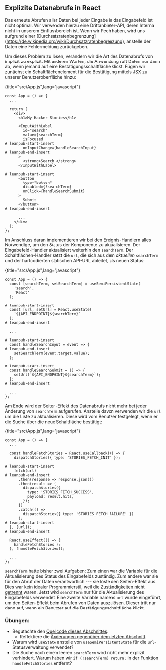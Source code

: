 ## Explizite Datenabrufe in React

Das erneute Abrufen aller Daten bei jeder Eingabe in das Eingabefeld ist nicht optimal. Wir verwenden hierzu eine Drittanbieter-API, deren Interna nicht in unserem Einflussbereich ist. Wenn wir Pech haben, wird uns aufgrund einer [Durchsatzratenbegrenzung] (https://de.wikipedia.org/wiki/Durchsatzratenbegrenzung), anstelle der Daten eine Fehlermeldung zurückgeben.

Um dieses Problem zu lösen, verändern wir die Art des Datenabrufs von implizit zu explizit. Mit anderen Worten, die Anwendung ruft Daten nur dann ab, wenn jemand auf eine Bestätigungsschaltfläche klickt. Fügen wir zunächst ein Schaltflächenelement für die Bestätigung mittels JSX zu unserer Benutzeroberfläche hinzu:

{title="src/App.js",lang="javascript"}
~~~~~~~
const App = () => {
  ...

  return (
    <div>
      <h1>My Hacker Stories</h1>

      <InputWithLabel
        id="search"
        value={searchTerm}
        isFocused
# leanpub-start-insert
        onInputChange={handleSearchInput}
# leanpub-end-insert
      >
        <strong>Search:</strong>
      </InputWithLabel>

# leanpub-start-insert
      <button
        type="button"
        disabled={!searchTerm}
        onClick={handleSearchSubmit}
      >
        Submit
      </button>
# leanpub-end-insert

      ...
    </div>
  );
};
~~~~~~~

Im Anschluss daran implementieren wir bei den Ereignis-Handlern alles Notwendige, um den Status der Komponente zu aktualisieren. Der Eingabefeld-Handler aktualisiert weiterhin den `searchTerm`. Der Schaltflächen-Handler setzt die `url`, die sich aus dem *aktuellen* `searchTerm` und der hartcodierten statischen API-URL ableitet, als neuen Status:

{title="src/App.js",lang="javascript"}
~~~~~~~
const App = () => {
  const [searchTerm, setSearchTerm] = useSemiPersistentState(
    'search',
    'React'
  );

# leanpub-start-insert
  const [url, setUrl] = React.useState(
    `${API_ENDPOINT}${searchTerm}`
  );
# leanpub-end-insert

  ...

# leanpub-start-insert
  const handleSearchInput = event => {
# leanpub-end-insert
    setSearchTerm(event.target.value);
  };

# leanpub-start-insert
  const handleSearchSubmit = () => {
    setUrl(`${API_ENDPOINT}${searchTerm}`);
  };
# leanpub-end-insert

  ...
};
~~~~~~~

Am Ende wird der Seiten-Effekt des Datenabrufs nicht mehr bei jeder Änderung von `searchTerm` aufgerufen. Anstelle davon verwenden wir die `url` um die Liste zu aktualisieren. Diese wird vom Benutzer festgelegt, wenn er die Suche über die neue Schaltfläche bestätigt:

{title="src/App.js",lang="javascript"}
~~~~~~~
const App = () => {
  ...

  const handleFetchStories = React.useCallback(() => {
    dispatchStories({ type: 'STORIES_FETCH_INIT' });

# leanpub-start-insert
    fetch(url)
# leanpub-end-insert
      .then(response => response.json())
      .then(result => {
        dispatchStories({
          type: 'STORIES_FETCH_SUCCESS',
          payload: result.hits,
        });
      })
      .catch(() =>
        dispatchStories({ type: 'STORIES_FETCH_FAILURE' })
      );
# leanpub-start-insert
  }, [url]);
# leanpub-end-insert

  React.useEffect(() => {
    handleFetchStories();
  }, [handleFetchStories]);

  ...
};
~~~~~~~

`searchTerm` hatte bisher zwei Aufgaben: Zum einen war die Variable für die Aktualisierung des Status des Eingabefelds zuständig. Zum andere war sie für den Abruf der Daten verantwortlich --- sie löste den Seiten-Effekt aus. Dies war kein idealer Programmierstil, weil die [Zuständigkeiten nicht getrennt](https://wiki.selfhtml.org/index.php?title=Separation_of_concerns&oldid=66463) waren. Jetzt wird `searchTerm` nur für die Aktualisierung des Eingabefelds verwendet. Eine zweite Variable namens `url` wurde eingeführt, um den Seiten-Effekt beim Abrufen von Daten auszulösen. Dieser tritt nur dann auf, wenn ein Benutzer auf die Bestätigungsschaltfläche klickt.

### Übungen:

* Begutachte den [Quellcode dieses Abschnittes](https://codesandbox.io/s/github/the-road-to-learn-react/hacker-stories/tree/hs/Explicit-Data-Fetching-with-React).
  * Reflektiere die [Änderungen gegenüber dem letzten Abschnitt](https://github.com/the-road-to-learn-react/hacker-stories/compare/hs/Memoized-Handler-in-React...hs/Explicit-Data-Fetching-with-React?expand=1).
* Warum wird `useState` anstelle von `useSemiPersistentState` für die `url`-Statusverwaltung verwendet?
* Die Suche nach einem leeren `searchTerm` wird nicht mehr explizit verhindert. Warum haben wir `if (!searchTerm) return;` in der Funktion `handleFetchStories` entfernt?
